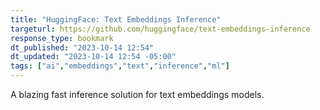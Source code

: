 ```yaml
---
title: "HuggingFace: Text Embeddings Inference"
targeturl: https://github.com/huggingface/text-embeddings-inference
response_type: bookmark
dt_published: "2023-10-14 12:54"
dt_updated: "2023-10-14 12:54 -05:00"
tags: ["ai","embeddings","text","inference","ml"]
---
```


A blazing fast inference solution for text embeddings models.